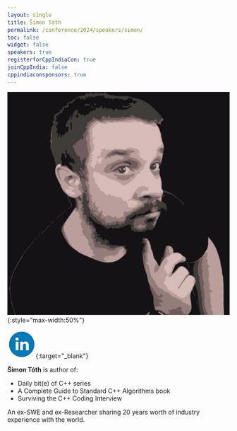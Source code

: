 ```yaml
---
layout: single
title: Šimon Tóth
permalink: /conference/2024/speakers/simon/
toc: false
widget: false
speakers: true
registerforCppIndiaCon: true
joinCppIndia: false
cppindiaconsponsors: true
---
```


![Šimon Tóth](/conference/2024/graphics/speakers/simon.jpg "Šimon Tóth"){:style="max-width:50%"}

[![Šimon Tóth](/assets/images/linkedin.png "Šimon Tóth")](https://www.linkedin.com/in/simontoth){:target="_blank"}


**Šimon Tóth** is author of:
- Daily bit(e) of C++ series
- A Complete Guide to Standard C++ Algorithms book
- Surviving the C++ Coding Interview

An ex-SWE and ex-Researcher sharing 20 years worth of industry experience with the world.

